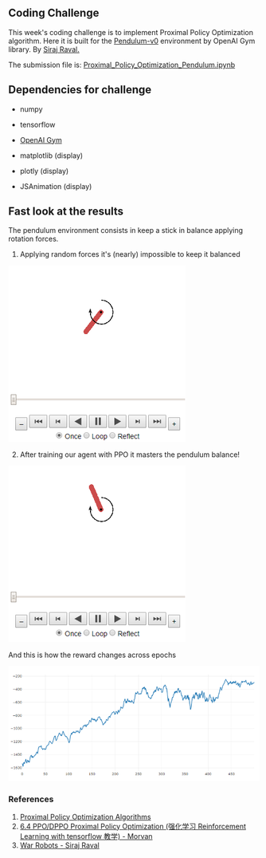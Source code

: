 ## Coding Challenge

This week's coding challenge is to implement Proximal Policy Optimization algorithm. Here it is built for the <a href="https://gym.openai.com/envs/Pendulum-v0/">Pendulum-v0</a> environment by OpenAI Gym library. By <a href="https://github.com/llSourcell/AI_for_Video_Games_Syllabus">Siraj Raval.</a>

The submission file is: <a href="Proximal_Policy_Optimization_Pendulum.ipynb">Proximal_Policy_Optimization_Pendulum.ipynb</a>

## Dependencies for challenge

* numpy
* tensorflow
* [OpenAI Gym](https://gym.openai.com/docs/)

* matplotlib (display)
* plotly (display)
* JSAnimation (display)

## Fast look at the results

The pendulum environment consists in keep a stick in balance applying rotation forces.

1. Applying random forces it's (nearly) impossible to keep it balanced

<img src="src/pend_random.gif">

2. After training our agent with PPO it masters the pendulum balance!

<img src="src/pend_ppo.gif">

And this is how the reward changes across epochs

<img src="src/reward_epochs.png">


### References

1. [Proximal Policy Optimization Algorithms](https://arxiv.org/pdf/1707.06347.pdf)
2. [6.4 PPO/DPPO Proximal Policy Optimization (强化学习 Reinforcement Learning with tensorflow 教学) - Morvan](https://www.youtube.com/watch?v=_B2oMdOVVJc&t=348s&ab_channel=%E5%91%A8%E8%8E%AB%E7%83%A6)
3. [War Robots - Siraj Raval](https://www.youtube.com/watch?v=tm5kQmjfZN8&ab_channel=SirajRaval)